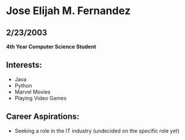 
# Jose Elijah M. Fernandez

## 2/23/2003


**4th Year Computer Science Student**

## Interests:
- Java
- Python
- Marvel Movies
- Playing Video Games

## Career Aspirations:
- Seeking a role in the IT industry (undecided on the specific role yet)